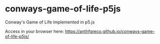 # conways-game-of-life-p5js
Conway's Game of Life implemented in p5.js

Access in your browser here: https://anthfgreco.github.io/conways-game-of-life-p5js/

